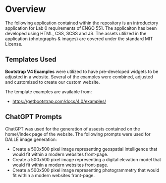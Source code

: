 # Overview

The following application contained within the repository is an introductory application for Lab 0 requirements of ENGO 551. The applicaiton has been developed using HTML, CSS, SCSS and JS. The assets utilized in the application (photographs & images) are covered under the standard MIT License.

## Templates Used

**Bootstrap V4  Examples** were utilized to have pre-developed widgets to be adjusted in a website. Several of the examples were combined, adjusted and customized to create our custom website.

The template examples are available from:
- https://getbootstrap.com/docs/4.0/examples/

## ChatGPT Prompts

ChatGPT was used for the generation of assests contained on the home//index page of the website. The following prompts were used for DALLE image generation:

- Create a 500x500 pixel image representing geospatial intelligence that would fit within a modern websites front-page.
- Create a 500x500 pixel image representing a digital elevation model that would fit within a modern websites front-page.
- Create a 500x500 pixel image representing photogrammetry that would fit within a modern websites front-page.
